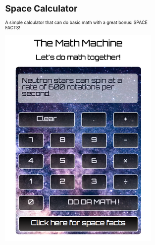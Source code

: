 
# Space Calculator

A simple calculator that can do basic math with a great bonus: SPACE FACTS!

![alt text](resources/final.png "Calculator")
